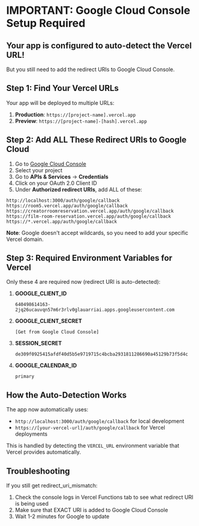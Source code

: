 # IMPORTANT: Google Cloud Console Setup Required

## Your app is configured to auto-detect the Vercel URL!

But you still need to add the redirect URIs to Google Cloud Console.

## Step 1: Find Your Vercel URLs

Your app will be deployed to multiple URLs:
1. **Production**: `https://[project-name].vercel.app`
2. **Preview**: `https://[project-name]-[hash].vercel.app`

## Step 2: Add ALL These Redirect URIs to Google Cloud

1. Go to [Google Cloud Console](https://console.cloud.google.com/)
2. Select your project
3. Go to **APIs & Services** → **Credentials**
4. Click on your OAuth 2.0 Client ID
5. Under **Authorized redirect URIs**, add ALL of these:

```
http://localhost:3000/auth/google/callback
https://room5.vercel.app/auth/google/callback
https://creatorroomreservation.vercel.app/auth/google/callback
https://film-room-reservation.vercel.app/auth/google/callback
https://*.vercel.app/auth/google/callback
```

**Note**: Google doesn't accept wildcards, so you need to add your specific Vercel domain.

## Step 3: Required Environment Variables for Vercel

Only these 4 are required now (redirect URI is auto-detected):

1. **GOOGLE_CLIENT_ID**
   ```
   640498614163-2jq26ucauvqn57m6r3rlv0glauarriai.apps.googleusercontent.com
   ```

2. **GOOGLE_CLIENT_SECRET**
   ```
   [Get from Google Cloud Console]
   ```

3. **SESSION_SECRET**
   ```
   de309f0925415afdf40d5b5e9719715c4bcba2931811286690a45129b73f5d4c
   ```

4. **GOOGLE_CALENDAR_ID**
   ```
   primary
   ```

## How the Auto-Detection Works

The app now automatically uses:
- `http://localhost:3000/auth/google/callback` for local development
- `https://[your-vercel-url]/auth/google/callback` for Vercel deployments

This is handled by detecting the `VERCEL_URL` environment variable that Vercel provides automatically.

## Troubleshooting

If you still get redirect_uri_mismatch:
1. Check the console logs in Vercel Functions tab to see what redirect URI is being used
2. Make sure that EXACT URI is added to Google Cloud Console
3. Wait 1-2 minutes for Google to update
